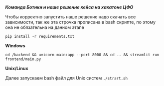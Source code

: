 ***Команда Ботики и наше решение кейса на хакатоне ЦФО***

Чтобы корректно запустить наше решение надо скачать все зависимости, так же эта строчка прописана в bash скрипте, по этому она не обязательна на данном этапе

```pip install -r requirements.txt```

**Windows**

```cd /backend && uvicorn main:app --port 8000 && cd .. && streamlit run frontend/main.py```

**Unix/Linux**

Далее запускаем bash файл для Unix систем
```./strart.sh```
